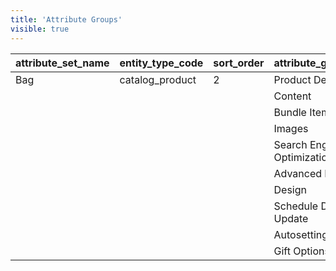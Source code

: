 ```yaml
---
title: 'Attribute Groups'
visible: true
---
```


| attribute_set_name | entity_type_code | sort_order | attribute_group_name       | attribute_group_code       | attribute_group_tab_group_code | attribute_group_sort_order | default_id |
|:-------------------|:-----------------|:-----------|:---------------------------|:---------------------------|:-------------------------------|:---------------------------|:-----------|
| Bag                | catalog_product  | 2          | Product Details            | product-details            | basic                          | 10                         | 1          |
|                    |                  |            | Content|                   | content                    | basic                          | 15                         | 0          |
|                    |                  |            | Bundle Items               | bundle-items               |                                | 16                         | 0          | 
|                    |                  |            | Images                     | image-management           | basic                          | 20                         | 0          |
|                    |                  |            | Search Engine Optimization | search-engine-optimization | basic                          | 30                         | 0          |
|                    |                  |            | Advanced Pricing           | advanced-pricing           | advanced                       | 40                         | 0          |
|                    |                  |            | Design                     | design                     | advanced                       | 50                         | 0          |
|                    |                  |            | Schedule Design Update     | schedule-design-update     | advanced                       | 55                         | 0          |
|                    |                  |            | Autosettings               | autosettings               | advanced                       | 60                         | 0          |
|                    |                  |            | Gift Options               | gift-options               |                                | 61                         | 0          |